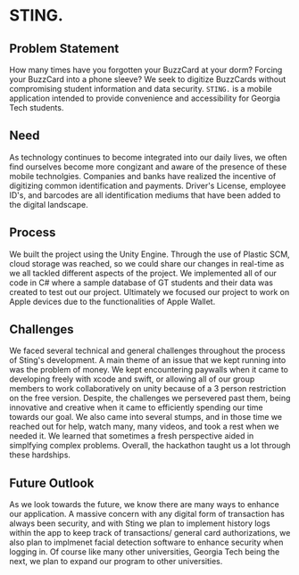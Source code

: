 # STING.

## Problem Statement ##

How many times have you forgotten your BuzzCard at your dorm? Forcing your BuzzCard into a phone sleeve? We seek to digitize BuzzCards without compromising student information and data security. `STING.` is a mobile application intended to provide convenience and accessibility for Georgia Tech students.

## Need ##

As technology continues to become integrated into our daily lives, we often find ourselves become more congizant and aware of the presence of these mobile technolgies. Companies and banks have realized the incentive of digitizing common identification and payments. Driver's License, employee ID's, and barcodes are all identification mediums that have been added to the digital landscape.  


## Process ##
We built the project using the Unity Engine. Through the use of Plastic SCM, cloud storage was reached, so we could share our changes in real-time as we all tackled different aspects of the project. We implemented all of our code in C# where a sample database of GT students and their data was created to test out our project. Ultimately we focused our project to work on Apple devices due to the functionalities of Apple Wallet.



## Challenges ##
We faced several technical and general challenges throughout the process of Sting's development. A main theme of an issue that we kept running into was the problem of money. We kept encountering paywalls when it came to developing freely with xcode and swift, or allowing all of our group members to work collaboratively on unity because of a 3 person restriction on the free version. Despite, the challenges we persevered past them, being innovative and creative when it came to efficiently spending our time towards our goal. We also came into several stumps, and in those time we reached out for help, watch many, many videos, and took a rest when we needed it.  We learned that sometimes a fresh perspective aided in simplfying complex problems. Overall, the hackathon taught us a lot through these hardships.



## Future Outlook ## 
As we look towards the future, we know there are many ways to enhance our application. A massive concern with any digital form of transaction has always been security, and with Sting we plan to implement history logs within the app to keep track of transactions/ general card authorizations, we also plan to implmenet facial detection software to enhance security when logging in. Of course like many other universities, Georgia Tech being the next, we plan to expand our program to other universities. 
